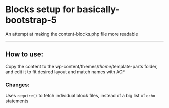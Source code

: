 # Blocks setup for basically-bootstrap-5

An attempt at making the content-blocks.php file more readable

---

## How to use:

Copy the content to the wp-content/themes/_theme_/template-parts folder, and edit it to fit desired layout and match names with ACF

### Changes:

Uses `require()` to fetch individual block files, instead of a big list of `echo` statements

